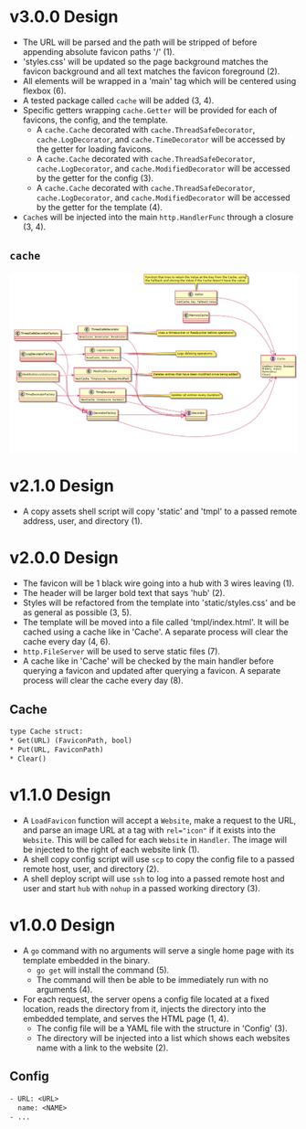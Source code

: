 # v3.0.0 Design

* The URL will be parsed and the path will be stripped of before appending
  absolute favicon paths '/' (1).
* 'styles.css' will be updated so the page background matches the favicon
  background and all text matches the favicon foreground (2).
* All elements will be wrapped in a 'main' tag which will be centered using
  flexbox (6).
* A tested package called `cache` will be added (3, 4).
* Specific getters wrapping `cache.Getter` will be provided for each of
  favicons, the config, and the template.
    - A `cache.Cache` decorated with `cache.ThreadSafeDecorator`,
      `cache.LogDecorator`, and `cache.TimeDecorator` will be accessed by the
      getter for loading favicons.
    - A `cache.Cache` decorated with `cache.ThreadSafeDecorator`,
      `cache.LogDecorator`, and `cache.ModifiedDecorator` will be accessed by
      the getter for the config (3).
    - A `cache.Cache` decorated with `cache.ThreadSafeDecorator`,
      `cache.LogDecorator`, and `cache.ModifiedDecorator` will be accessed by
      the getter for the template (4).
* `Cache`s will be injected into the main `http.HandlerFunc` through a
  closure (3, 4).

## `cache`

![`cache` Design](cache_uml.png)

# v2.1.0 Design

* A copy assets shell script will copy 'static' and 'tmpl' to a passed remote
  address, user, and directory (1).

# v2.0.0 Design

* The favicon will be 1 black wire going into a hub with 3 wires leaving (1).
* The header will be larger bold text that says 'hub' (2).
* Styles will be refactored from the template into 'static/styles.css' and be as
  general as possible (3, 5).
* The template will be moved into a file called 'tmpl/index.html'. It will be
  cached using a cache like in 'Cache'. A separate process will clear the cache
  every day (4, 6).
* `http.FileServer` will be used to serve static files (7).
* A cache like in 'Cache' will be checked by the main handler before querying a
  favicon and updated after querying a favicon. A separate process will clear
  the cache every day (8).

## Cache

```
type Cache struct:
* Get(URL) (FaviconPath, bool)
* Put(URL, FaviconPath)
* Clear()
```

# v1.1.0 Design

* A `LoadFavicon` function will accept a `Website`, make a request to the
  URL, and parse an image URL at a tag with `rel="icon"` if it exists into the
  `Website`. This will be called for each `Website` in `Handler`. The image will
  be injected to the right of each website link (1).
* A shell copy config script will use `scp` to copy the config file to a passed
  remote host, user, and directory (2).
* A shell deploy script will use `ssh` to log into a passed remote host and user
  and start `hub` with `nohup` in a passed working directory (3).

# v1.0.0 Design

* A `go` command with no arguments will serve a single home page with its
  template embedded in the binary.
    - `go get` will install the command (5).
    - The command will then be able to be immediately run with no arguments (4).
* For each request, the server opens a config file located at a fixed location,
  reads the directory from it, injects the directory into the embedded template,
  and serves the HTML page (1, 4).
    - The config file will be a YAML file with the structure in 'Config' (3).
    - The directory will be injected into a list which shows each websites name
      with a link to the website (2).

## Config

```
- URL: <URL>
  name: <NAME>
- ...
```
